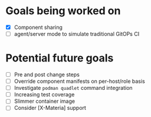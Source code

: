 # Goals being worked on
- [x] Component sharing
- [ ] agent/server mode to simulate traditional GitOPs CI

# Potential future goals
- [ ] Pre and post change steps
- [ ] Override component manifests on per-host/role basis
- [ ] Investigate `podman quadlet` command integration
- [ ] Increasing test coverage
- [ ] Slimmer container image
- [ ] Consider [X-Materia] support
